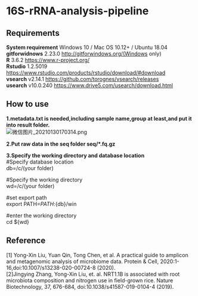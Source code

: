 # 16S-rRNA-analysis-pipeline

## Requirements
  
**System requirement** Windows 10 / Mac OS 10.12+ / Ubuntu 18.04  
**gitforwidnows** 2.23.0 http://gitforwindows.org/(Windows only)  
**R** 3.6.2 https://www.r-project.org/  
**Rstudio** 1.2.5019 https://www.rstudio.com/products/rstudio/download/#download  
**vsearch** v2.14.1 https://github.com/torognes/vsearch/releases  
**usearch** v10.0.240 https://www.drive5.com/usearch/download.html  

## How to use  
**1.metadata.txt is needed,including sample name,group at least,and put it into result folder.**  
![微信图片_20210130170314.png](https://i.loli.net/2021/01/30/gJuvU2jmat8yPbZ.png)

**2.Put raw data in the seq folder  seq/*.fq.gz**

**3.Specify the working directory and database location**  
#Specify database location  
db=/c/(your folder)  
  
#Specify the working directory  
wd=/c/(your folder)
  
#set export path  
export PATH=$PATH:${db}/win  
  
#enter the working directory  
cd ${wd}

## Reference   
[1] Yong-Xin Liu, Yuan Qin, Tong Chen, et al. A practical guide to amplicon and metagenomic analysis of microbiome data. Protein & Cell, 2020:1-16,doi:10.1007/s13238-020-00724-8 (2020).  
[2]Jingying Zhang, Yong-Xin Liu, et. al. NRT1.1B is associated with root microbiota composition and nitrogen use in field-grown rice. Nature Biotechnology, 37, 676-684, doi:10.1038/s41587-019-0104-4 (2019).

